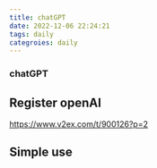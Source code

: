 ```yaml
---
title: chatGPT
date: 2022-12-06 22:24:21
tags: daily
categroies: daily
---
```


### chatGPT 
## Register openAI 
https://www.v2ex.com/t/900126?p=2

## Simple use

